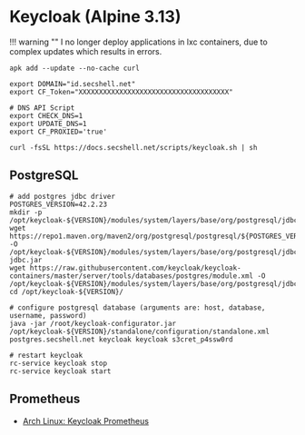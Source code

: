 # Keycloak (Alpine 3.13)

!!! warning ""
    I no longer deploy applications in lxc containers, due to complex updates which results in errors.

```shell
apk add --update --no-cache curl

export DOMAIN="id.secshell.net"
export CF_Token="XXXXXXXXXXXXXXXXXXXXXXXXXXXXXXXXXXXXX"

# DNS API Script
export CHECK_DNS=1
export UPDATE_DNS=1
export CF_PROXIED='true'

curl -fsSL https://docs.secshell.net/scripts/keycloak.sh | sh
```

## PostgreSQL
```shell
# add postgres jdbc driver
POSTGRES_VERSION=42.2.23
mkdir -p /opt/keycloak-${VERSION}/modules/system/layers/base/org/postgresql/jdbc/main
wget https://repo1.maven.org/maven2/org/postgresql/postgresql/${POSTGRES_VERSION}/postgresql-${POSTGRES_VERSION}.jar -O /opt/keycloak-${VERSION}/modules/system/layers/base/org/postgresql/jdbc/main/postgres-jdbc.jar
wget https://raw.githubusercontent.com/keycloak/keycloak-containers/master/server/tools/databases/postgres/module.xml -O /opt/keycloak-${VERSION}/modules/system/layers/base/org/postgresql/jdbc/main/module.xml
cd /opt/keycloak-${VERSION}/

# configure postgresql database (arguments are: host, database, username, password)
java -jar /root/keycloak-configurator.jar /opt/keycloak-${VERSION}/standalone/configuration/standalone.xml postgres.secshell.net keycloak keycloak s3cret_p4ssw0rd

# restart keycloak
rc-service keycloak stop
rc-service keycloak start 
```

## Prometheus
* [Arch Linux: Keycloak Prometheus](https://wiki.archlinux.org/title/Keycloak#Keycloak_Prometheus_metrics)

